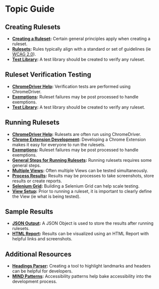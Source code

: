 # Topic Guide

## Creating Rulesets

<ul>
<li><b><a href='README.md#creating-a-ruleset'>Creating a Ruleset</a>:</b> Certain general principles apply when creating a ruleset.</li>
<li><b><a href='rulesets/README.md'>Rulesets</a>:</b> Rules typically align with a standard or set of guidelines (ie <a href='https://www.w3.org/TR/WCAG20/'>WCAG 2.0</a>).</li>
<li><b><a href='rulesets/tests/README.md#test-library'>Test Library</a>:</b> A test library should be created to verify any ruleset.</li>
</ul>

## Ruleset Verification Testing

<ul>
<li><b><a href='topics/CHROMEDRIVERHELP.md'>ChromeDriver Help</a>:</b> Verification tests are performed using ChromeDriver.</li>
<li><b><a href='rulesets/tests/README.md#exemptions'>Exemptions</a>:</b> Ruleset failures may be post processed to handle exemptions.</li>
<li><b><a href='rulesets/tests/README.md#test-library'>Test Library</a>:</b> A test library should be created to verify any ruleset.</li>
</ul>

## Running Rulesets

<ul>
<li><b><a href='topics/CHROMEDRIVERHELP.md'>ChromeDriver Help</a>:</b> Rulesets are often run using ChromeDriver.</li>
<li><b><a href='examples/chromeextension/README.md#chrome-extension-development'>Chrome Extension Development</a>:</b> Developing a Chrome Extension makes it easy for everyone to run the rulesets.</li>
<li><b><a href='rulesets/tests/README.md#exemptions'>Exemptions</a>:</b> Ruleset failures may be post processed to handle exemptions.</li>
<li><b><a href='topics/GENERALSTEPSFORRUNNINGRULESETS.md'>General Steps for Running Rulesets</a>:</b> Running rulesets requires some general steps.</li>
<li><b><a href='examples/java/README.md#multiple-views'>Multiple Views</a>:</b> Often multiple Views can be tested simultaneously.</li>
<li><b><a href='topics/GENERALSTEPSFORRUNNINGRULESETS.md#process-results'>Process Results</a>:</b> Results may be processes to take screenshots, store results or create reports.</li>
<li><b><a href='examples/java/README.md#selenium-grid'>Selenium Grid</a>:</b> Building a Selenium Grid can help scale testing.</li>
<li><b><a href='topics/GENERALSTEPSFORRUNNINGRULESETS.md#view-setup'>View Setup</a>:</b> Prior to running a ruleset, it is important to clearly define the View (ie what is being tested).</li>
</ul>

## Sample Results

<ul>
<li><b><a href='examples/java/output/HomePage_URLS_TO_TEST_was_not_set.ruleset.runner.output.txt#L971'>JSON Output</a>:</b> A JSON Object is used to store the results after running rulesets.</li>
<li><b><a href='https://htmlpreview.github.io/?https://github.com/ebay/accessibility-ruleset-runner/blob/master/examples/java/output/HomePage_URLS_TO_TEST_was_not_set_ARR_Report.html'>HTML Report</a>:</b> Results can be visualized using an HTML Report with helpful links and screenshots.</li>
</ul>

## Additional Resources

<ul>
<li><b><a href='examples/chromeextension/README.md#headings-parser'>Headings Parser</a>:</b> Creating a tool to highlight landmarks and headers can be helpful for developers.</li>
<li><b><a href='examples/chromeextension/README.md#mind-patterns'>MIND Patterns</a>:</b> Accessibility patterns help bake accessibility into the development process.</li>
</ul>
